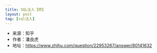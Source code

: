 ```yaml
---
title: SQL注入【转】
layout: post
tag: [sql注入]
---
```


* 来源：知乎
* 作者：潘良虎
* 地址：<https://www.zhihu.com/question/22953267/answer/80141632>
